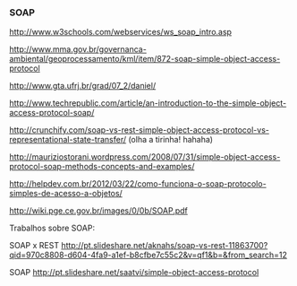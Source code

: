 ### SOAP


http://www.w3schools.com/webservices/ws_soap_intro.asp

http://www.mma.gov.br/governanca-ambiental/geoprocessamento/kml/item/872-soap-simple-object-access-protocol

http://www.gta.ufrj.br/grad/07_2/daniel/

http://www.techrepublic.com/article/an-introduction-to-the-simple-object-access-protocol-soap/

http://crunchify.com/soap-vs-rest-simple-object-access-protocol-vs-representational-state-transfer/
(olha a tirinha! hahaha)

http://mauriziostorani.wordpress.com/2008/07/31/simple-object-access-protocol-soap-methods-concepts-and-examples/

http://helpdev.com.br/2012/03/22/como-funciona-o-soap-protocolo-simples-de-acesso-a-objetos/

http://wiki.pge.ce.gov.br/images/0/0b/SOAP.pdf


Trabalhos sobre SOAP:

SOAP x REST
http://pt.slideshare.net/aknahs/soap-vs-rest-11863700?qid=970c8808-d604-4fa9-a1ef-b8cfbe7c55c2&v=qf1&b=&from_search=12


SOAP
http://pt.slideshare.net/saatvi/simple-object-access-protocol


